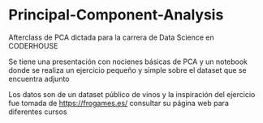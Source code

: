 # Principal-Component-Analysis
Afterclass de PCA dictada para la carrera de Data Science en CODERHOUSE

Se tiene una presentación con nocienes básicas de PCA y un notebook donde se realiza un ejercicio pequeño y simple sobre el dataset que se encuentra adjunto

Los datos son de un dataset público de vinos y la inspiración del ejercicio fue tomada de https://frogames.es/ consultar su página web para diferentes cursos
